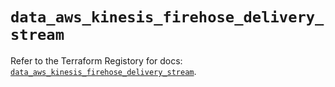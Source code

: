 # `data_aws_kinesis_firehose_delivery_stream`

Refer to the Terraform Registory for docs: [`data_aws_kinesis_firehose_delivery_stream`](https://www.terraform.io/docs/providers/aws/d/kinesis_firehose_delivery_stream).
